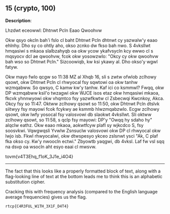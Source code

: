 ## 15 (crypto, 100)

**Description**:

Lhzdwt eceowwl: Dhtnwt Pcln Eaao Qwoohvw

Okw qsyo okcln bah'i fslo cl baht Dhtnwt Pcln dhtnwt cy yazwalw'y eaao ehlnhy. Dho sy co ohtly aho, okso zcnko dw fkso bah nwo. S 4vksllwt hmqasiwi s mkaoa slalbzahyqb oa okw ycow ykafvsycln kcy ewwo cl s mqsyocv dcl ae qwoohvw, fcok okw yosowzwlo: "Okcy cy okw qwoohvw bah wso so Dhtnwt Pcln." Sizcoowiqb, kw ksi ykawy al. Dho okso'y wgwl fatyw.

Okw mayo fwlo qcgw so 11:38 MZ al Xhqb 16, sli s zwtw ofwlob zclhowy qsowt, okw Dhtnwt Pcln cl rhwyocal fsy sqwtowi oa okw tanhw wzmqabww. So qwsyo, C kamw kw'y tanhw. Kaf ici co ksmmwl? Fwqq, okw DP wzmqabww ksil'o twzagwi okw WJCE isos etaz okw hmqasiwi mkaoa, fkcvk yhnnwyowi okw vhqmtco fsy yazwfkwtw cl Zsbecwqi Kwcnkoy, Akca. Okcy fsy so 11:47. Oktww zclhowy qsowt so 11:50, okw Dhtnwt Pcln dtslvk siitwyy fsy mayowi fcok fcykwy ae ksmmb hlwzmqabzwlo. Ecgw zclhowy qsowt, okw lwfy yosocal fsy valosvowi db slaokwt 4vksllwt. Sli oktww zclhowy qsowt, so 11:58, s qclp fsy mayowi: DP'y "Owqq hy sdaho hy" alqclw eathz. Okw eaao mkaoa, aokwtfcyw plafl sy wjkcdco S, fsy soosvkwi. Vqwgwqsli Yvwlw Zsnsuclw valosvowi okw DP cl rhwyocal okw lwjo isb. Fkwl rhwyocalwi, okw dtwspesyo ykceo zslsnwt ysci "Ak, C plaf fka okso cy. Kw'y nwoocln ectwi." Zbyowtb yaqgwi, db 4vksl. Laf fw vsl sqq na dsvp oa wsocln aht esyo eaai cl mwsvw.

tovm{v4T3Ehq_f1oK_3J1e_i4O4}

---

The fact that this looks like a properly formatted block of text, along
with a flag-looking line of text at the bottom leads me to think this is an
alphabetic substitution cipher. 

Cracking this with frequency analysis (compared to the English language
average frequencies) gives us the flag.

`rtcp{C4R3FUL_W1TH_3X1F_D4T4}`
